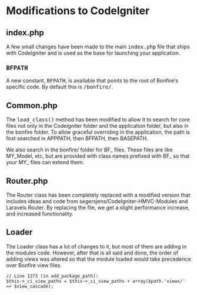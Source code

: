 # Modifications to CodeIgniter

## index.php

A few small changes have been made to the main <tt>index.php</tt> file that ships with CodeIgniter and is used as the base for launching your application.

### <tt>BFPATH</tt>

A new constant, <tt>BFPATH</tt>, is available that points to the root of Bonfire's specific code. By default this is <tt>/bonfire/</tt>.


## Common.php

The <tt>load_class()</tt> method has been modified to allow it to search for core files not only in the Codeigniter folder and the application folder, but also in the bonfire folder. To allow graceful overriding in the application, the path is first searched in APPPATH, then BFPATH, then BASEPATH.

We also search in the bonfire/ folder for BF_ files. These files are like MY_Model, etc, but are provided with class names prefixed with BF_ so that your MY_ files can extend them.

## Router.php

The Router class has been completely replaced with a modified version that includes ideas and code from segersjens/CodeIgniter-HMVC-Modules and Laravels Router. By replacing the file, we get a slight performance increase, and increased functionality.

## Loader

The Loader class has a lot of changes to it, but most of them are adding in the modules code. However, after that is all said and done, the order of adding views was altered so that the module loaded would take precedence over Bonfire view files.

    // Line 1273 (in add_package_path):
    $this->_ci_view_paths = $this->_ci_view_paths + array($path.'views/' => $view_cascade);